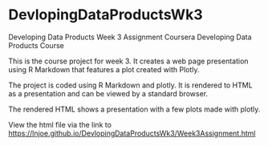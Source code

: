 # DevlopingDataProductsWk3
Developing Data Products Week 3 Assignment 
Coursera Developing Data Products Course

This is the course project for week 3.  It creates a web page presentation using R Markdown that features a plot created with Plotly.

The project is coded using R Markdown and plotly.  It is rendered to HTML as a presentation and can be viewed by a standard browser.  

The rendered HTML shows a presentation with a few plots made with plotly.

View the html file via the link to https://lnjoe.github.io/DevlopingDataProductsWk3/Week3Assignment.html 